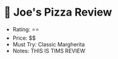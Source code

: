 # 🍕 Joe's Pizza Review
- Rating: ⭐⭐
- Price: $$
- Must Try: Classic Margherita
- Notes: THIS IS TIMS REVIEW